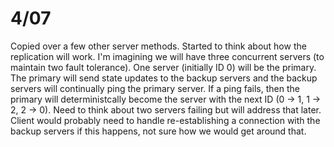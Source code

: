  # 4/07
 Copied over a few other server methods. Started to think about how the replication will work. I'm imagining we will have three concurrent servers (to maintain two fault tolerance). One server (initially ID 0) will be the primary. The primary will send state updates to the backup servers and the backup servers will continually ping the primary server. If a ping fails, then the primary will deterministcally become the server with the next ID (0 -> 1, 1 -> 2, 2 -> 0). Need to think about two servers failing but will address that later. Client would probably need to handle re-establishing a connection with the backup servers if this happens, not sure how we would get around that.